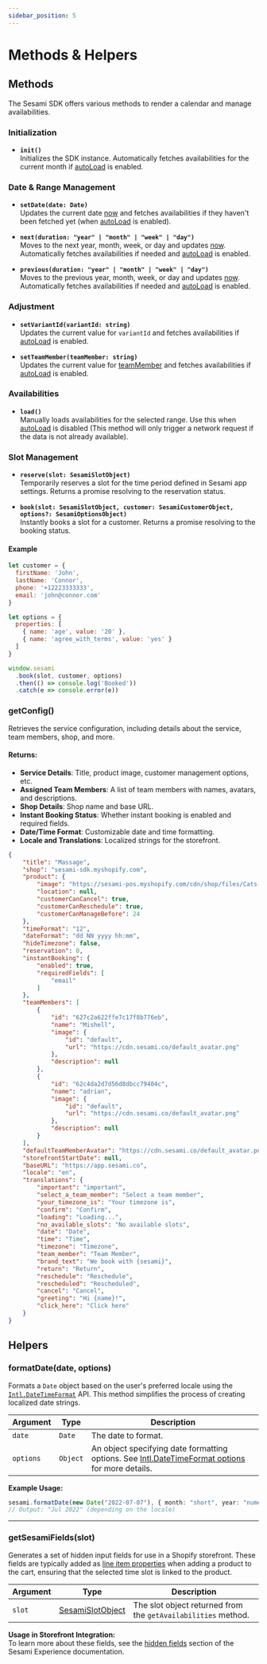 ```yaml
---
sidebar_position: 5
---
```


# Methods & Helpers

## Methods

The Sesami SDK offers various methods to render a calendar and manage availabilities.

### **Initialization**

- **`init()`**  
  Initializes the SDK instance. Automatically fetches availabilities for the current month if [autoLoad](/docs/sesami-sdk/options/) is enabled.

### **Date & Range Management**

- **`setDate(date: Date)`**  
  Updates the current date [now](/docs/sesami-sdk/options/) and fetches availabilities if they haven't been fetched yet (when [autoLoad](/docs/sesami-sdk/options/) is enabled).

- **`next(duration: "year" | "month" | "week" | "day")`**  
  Moves to the next year, month, week, or day and updates [now](/docs/sesami-sdk/options/). Automatically fetches availabilities if needed and [autoLoad](/docs/sesami-sdk/options/) is enabled.

- **`previous(duration: "year" | "month" | "week" | "day")`**  
  Moves to the previous year, month, week, or day and updates [now](/docs/sesami-sdk/options/). Automatically fetches availabilities if needed and [autoLoad](/docs/sesami-sdk/options/) is enabled.

### **Adjustment**

- **`setVariantId(variantId: string)`**  
  Updates the current value for `variantId` and fetches availabilities if [autoLoad](/docs/sesami-sdk/options/) is enabled.

- **`setTeamMember(teamMember: string)`**  
  Updates the current value for [teamMember](/docs/sesami-sdk/options/) and fetches availabilities if [autoLoad](/docs/sesami-sdk/options/) is enabled.

### **Availabilities**

- **`load()`**  
  Manually loads availabilities for the selected range. Use this when [autoLoad](/docs/sesami-sdk/options/) is disabled (This method will only trigger a network request if the data is not already available).

### **Slot Management**

- **`reserve(slot: SesamiSlotObject)`**  
  Temporarily reserves a slot for the time period defined in Sesami app settings. Returns a promise resolving to the reservation status.

- **`book(slot: SesamiSlotObject, customer: SesamiCustomerObject, options?: SesamiOptionsObject)`**  
  Instantly books a slot for a customer. Returns a promise resolving to the booking status.

#### **Example**

```js
let customer = {
  firstName: 'John',
  lastName: 'Connor',
  phone: '+12223333333',
  email: 'john@connor.com'
}

let options = {
  properties: [
    { name: 'age', value: '20' },
    { name: 'agree_with_terms', value: 'yes' }
  ]
}

window.sesami
  .book(slot, customer, options)
  .then(() => console.log('Booked'))
  .catch(e => console.error(e))
```

### **getConfig()**

Retrieves the service configuration, including details about the service, team members, shop, and more.

#### **Returns:**

- **Service Details**: Title, product image, customer management options, etc.
- **Assigned Team Members**: A list of team members with names, avatars, and descriptions.
- **Shop Details**: Shop name and base URL.
- **Instant Booking Status**: Whether instant booking is enabled and required fields.
- **Date/Time Format**: Customizable date and time formatting.
- **Locale and Translations**: Localized strings for the storefront.

```json title="Config Response Example"
{
    "title": "Massage",
    "shop": "sesami-sdk.myshopify.com",
    "product": {
        "image": "https://sesami-pos.myshopify.com/cdn/shop/files/Cats-Massaging.jpg",
        "location": null,
        "customerCanCancel": true,
        "customerCanReschedule": true,
        "customerCanManageBefore": 24
    },
    "timeFormat": "12",
    "dateFormat": "dd NN yyyy hh:mm",
    "hideTimezone": false,
    "reservation": 0,
    "instantBooking": {
        "enabled": true,
        "requiredFields": [
            "email"
        ]
    },
    "teamMembers": [
        {
            "id": "627c2a622ffe7c17f8b776eb",
            "name": "Mishell",
            "image": {
                "id": "default",
                "url": "https://cdn.sesami.co/default_avatar.png"
            },
            "description": null
        },
        {
            "id": "62c4da2d7d56d8dbcc79404c",
            "name": "adrian",
            "image": {
                "id": "default",
                "url": "https://cdn.sesami.co/default_avatar.png"
            },
            "description": null
        }
    ],
    "defaultTeamMemberAvatar": "https://cdn.sesami.co/default_avatar.png",
    "storefrontStartDate": null,
    "baseURL": "https://app.sesami.co",
    "locale": "en",
    "translations": {
        "important": "important",
        "select_a_team_member": "Select a team member",
        "your_timezone_is": "Your timezone is",
        "confirm": "Confirm",
        "loading": "Loading...",
        "no_available_slots": "No available slots",
        "date": "Date",
        "time": "Time",
        "timezone": "Timezone",
        "team_member": "Team Member",
        "brand_text": "We book with {sesami}",
        "return": "Return",
        "reschedule": "Reschedule",
        "rescheduled": "Rescheduled",
        "cancel": "Cancel",
        "greeting": "Hi {name}!",
        "click_here": "Click here"
    }
}
```

## Helpers

### formatDate(date, options)

Formats a `Date` object based on the user's preferred locale using the [`Intl.DateTimeFormat`](https://developer.mozilla.org/en-US/docs/Web/JavaScript/Reference/Global_Objects/Intl/DateTimeFormat) API. This method simplifies the process of creating localized date strings.

| **Argument** | **Type** | **Description**                                                                                                                                                                                              |
| ------------ | -------- | ------------------------------------------------------------------------------------------------------------------------------------------------------------------------------------------------------------ |
| `date`       | `Date`   | The date to format.                                                                                                                                                                                          |
| `options`    | `Object` | An object specifying date formatting options. See [Intl.DateTimeFormat options](https://developer.mozilla.org/en-US/docs/Web/JavaScript/Reference/Global_Objects/Intl/DateTimeFormat) for more details. |

**Example Usage:**

```ts
sesami.formatDate(new Date("2022-07-07"), { month: "short", year: "numeric" });
// Output: "Jul 2022" (depending on the locale)
```

---

### getSesamiFields(slot)

Generates a set of hidden input fields for use in a Shopify storefront. These fields are typically added as [line item properties](https://shopify.dev/api/liquid/objects/line_item#line_item-properties) when adding a product to the cart, ensuring that the selected time slot is linked to the product.

| **Argument** | **Type**                                                | **Description**                                               |
| ------------ | ------------------------------------------------------- | ------------------------------------------------------------- |
| `slot`       | [SesamiSlotObject](/docs/sesami-sdk/rendering-a-calendar/#sesamislotobject) | The slot object returned from the `getAvailabilities` method. |

**Usage in Storefront Integration:**  
To learn more about these fields, see the [hidden fields](/docs/sesami-experience/quick-start/#sesami-hidden-fields) section of the Sesami Experience documentation.
